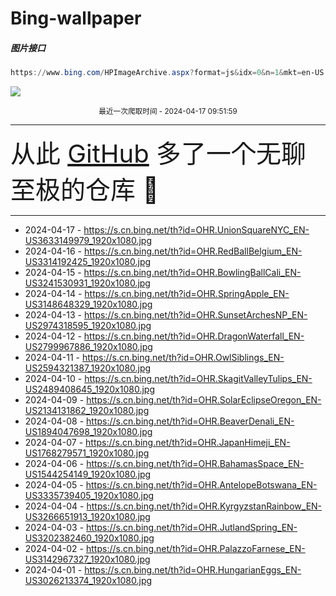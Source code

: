 # Bing-wallpaper

##### 图片接口

```powershell
https://www.bing.com/HPImageArchive.aspx?format=js&idx=0&n=1&mkt=en-US
```

 ![](https://s.cn.bing.net/th?id=OHR.UnionSquareNYC_EN-US3633149979_1920x1080.jpg)

<p align='center' >
    <small>
        最近一次爬取时间 - 2024-04-17 09:51:59
    </small>
    <br>
    <hr>
    <font size=7>
        <small>
           从此 <a href='https://github.com/'>GitHub</a> 多了一个无聊至极的仓库  🍳
        </small>
    </font>
    <hr>
</p>


- 2024-04-17 - https://s.cn.bing.net/th?id=OHR.UnionSquareNYC_EN-US3633149979_1920x1080.jpg 
- 2024-04-16 - https://s.cn.bing.net/th?id=OHR.RedBallBelgium_EN-US3314192425_1920x1080.jpg 
- 2024-04-15 - https://s.cn.bing.net/th?id=OHR.BowlingBallCali_EN-US3241530931_1920x1080.jpg 
- 2024-04-14 - https://s.cn.bing.net/th?id=OHR.SpringApple_EN-US3148648329_1920x1080.jpg 
- 2024-04-13 - https://s.cn.bing.net/th?id=OHR.SunsetArchesNP_EN-US2974318595_1920x1080.jpg 
- 2024-04-12 - https://s.cn.bing.net/th?id=OHR.DragonWaterfall_EN-US2799967886_1920x1080.jpg 
- 2024-04-11 - https://s.cn.bing.net/th?id=OHR.OwlSiblings_EN-US2594321387_1920x1080.jpg 
- 2024-04-10 - https://s.cn.bing.net/th?id=OHR.SkagitValleyTulips_EN-US2489408645_1920x1080.jpg 
- 2024-04-09 - https://s.cn.bing.net/th?id=OHR.SolarEclipseOregon_EN-US2134131862_1920x1080.jpg 
- 2024-04-08 - https://s.cn.bing.net/th?id=OHR.BeaverDenali_EN-US1894047698_1920x1080.jpg 
- 2024-04-07 - https://s.cn.bing.net/th?id=OHR.JapanHimeji_EN-US1768279571_1920x1080.jpg 
- 2024-04-06 - https://s.cn.bing.net/th?id=OHR.BahamasSpace_EN-US1544254149_1920x1080.jpg 
- 2024-04-05 - https://s.cn.bing.net/th?id=OHR.AntelopeBotswana_EN-US3335739405_1920x1080.jpg 
- 2024-04-04 - https://s.cn.bing.net/th?id=OHR.KyrgyzstanRainbow_EN-US3266651913_1920x1080.jpg 
- 2024-04-03 - https://s.cn.bing.net/th?id=OHR.JutlandSpring_EN-US3202382460_1920x1080.jpg 
- 2024-04-02 - https://s.cn.bing.net/th?id=OHR.PalazzoFarnese_EN-US3142967327_1920x1080.jpg 
- 2024-04-01 - https://s.cn.bing.net/th?id=OHR.HungarianEggs_EN-US3026213374_1920x1080.jpg 
